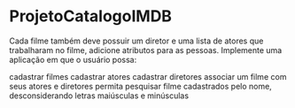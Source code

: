 # ProjetoCatalogoIMDB
Cada filme também deve possuir um diretor e uma lista de atores que trabalharam no filme, adicione atributos para as pessoas. Implemente uma aplicação em que o usuário possa:

cadastrar filmes
cadastrar atores
cadastrar diretores
associar um filme com seus atores e diretores
permita pesquisar filme cadastrados pelo nome, desconsiderando letras maiúsculas e minúsculas